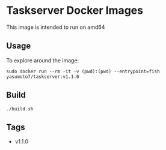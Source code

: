 # Taskserver Docker Images

This image is intended to run on amd64

## Usage ##

To explore around the image:

    sudo docker run --rm -it -v (pwd):(pwd) --entrypoint=fish yasumoto7/taskserver:v1.1.0

## Build ##

    ./build.sh

## Tags ##
   * v1.1.0
